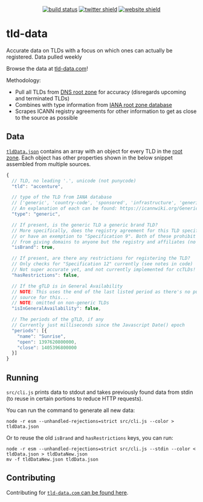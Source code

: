 <p align="center">
    <a href="https://github.com/Cobertos/tld-data/actions" target="_blank"><img alt="build status" src="https://github.com/Cobertos/tld-data/workflows/Fetch%20Data/badge.svg"></a>
    <a href="https://twitter.com/cobertos" target="_blank"><img alt="twitter shield" src="https://img.shields.io/badge/twitter-%40cobertos-0084b4.svg"></a>
    <a href="https://cobertos.com" target="_blank"><img alt="website shield" src="https://img.shields.io/badge/website-cobertos.com-888888.svg"></a>
</p>

# tld-data

Accurate data on TLDs with a focus on which ones can actually be registered. Data pulled weekly

Browse the data at [tld-data.com](https://tld-data.com)!

Methodology:

* Pull all TLDs from [DNS root zone](http://www.internic.net/domain/root.zone) for accuracy (disregards upcoming and terminated TLDs)
* Combines with type information from [IANA root zone database](https://www.iana.org/domains/root/db)
* Scrapes ICANN registry agreements for other information to get as close to the source as possible

## Data

[`tldData.json`](tldData.json) contains an array with an object for every TLD in the [root zone](http://www.internic.net/domain/root.zone). Each object has other properties shown in the below snippet assembled from multiple sources.

```javascript
{
  // TLD, no leading '.', unicode (not punycode)
  "tld": "accenture",

  // type of the TLD from IANA database
  // ['generic', 'country-code', 'sponsored', 'infrastructure', 'generic-restricted', 'test']
  // An explanation of each can be found: https://icannwiki.org/Generic_top-level_domain
  "type": "generic",

  // If present, is the generic TLD a generic brand TLD?
  // More specifically, does the registry agreement for this TLD specify "Specification 13"
  // or have an exemption to "Specification 9". Both of these prohibit the registry
  // from giving domains to anyone but the registry and affiliates (no third parties).
  "isBrand": true,

  // If present, are there any restrictions for registering the TLD?
  // Only checks for "Specification 12" currently (see notes in code)
  // Not super accurate yet, and not currently implemented for ccTLDs!
  "hasRestrictions": false,

  // If the gTLD is in General Availability
  // NOTE: This uses the end of the last listed period as there's no public data
  // source for this...
  // NOTE: omitted on non-generic TLDs
  "isInGeneralAvailability": false,

  // The periods of the gTLD, if any
  // Currently just milliseconds since the Javascript Date() epoch
  "periods": [{
    "name": "Sunrise",
    "open": 1397620800000,
    "close": 1405396800000
  }]
}
```

## Running

`src/cli.js` prints data to stdout and takes previously found data from stdin (to reuse in certain portions to reduce HTTP requests).

You can run the command to generate all new data:

`node -r esm --unhandled-rejections=strict src/cli.js --color > tldData.json`

Or to reuse the old `isBrand` and `hasRestrictions` keys, you can run:

```
node -r esm --unhandled-rejections=strict src/cli.js --stdin --color < tldData.json > tldDataNew.json
mv -f tldDataNew.json tldData.json
```

## Contributing

Contributing for [`tld-data.com` can be found here](https://github.com/Cobertos/tld-data.com).